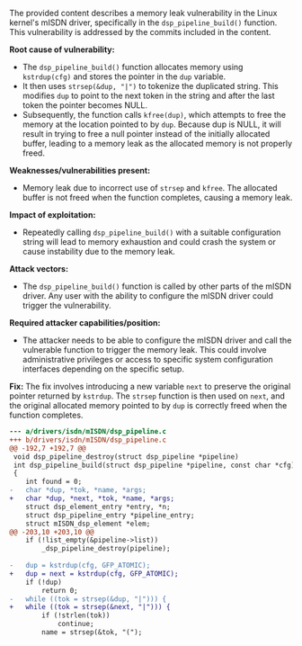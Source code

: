 The provided content describes a memory leak vulnerability in the Linux kernel's mISDN driver, specifically in the `dsp_pipeline_build()` function. This vulnerability is addressed by the commits included in the content.

**Root cause of vulnerability:**
- The `dsp_pipeline_build()` function allocates memory using `kstrdup(cfg)` and stores the pointer in the `dup` variable.
- It then uses `strsep(&dup, "|")` to tokenize the duplicated string. This modifies `dup` to point to the next token in the string and after the last token the pointer becomes NULL.
- Subsequently, the function calls `kfree(dup)`, which attempts to free the memory at the location pointed to by `dup`. Because dup is NULL, it will result in trying to free a null pointer instead of the initially allocated buffer, leading to a memory leak as the allocated memory is not properly freed.

**Weaknesses/vulnerabilities present:**
- Memory leak due to incorrect use of `strsep` and `kfree`. The allocated buffer is not freed when the function completes, causing a memory leak.

**Impact of exploitation:**
- Repeatedly calling `dsp_pipeline_build()` with a suitable configuration string will lead to memory exhaustion and could crash the system or cause instability due to the memory leak.

**Attack vectors:**
- The `dsp_pipeline_build()` function is called by other parts of the mISDN driver. Any user with the ability to configure the mISDN driver could trigger the vulnerability.

**Required attacker capabilities/position:**
- The attacker needs to be able to configure the mISDN driver and call the vulnerable function to trigger the memory leak. This could involve administrative privileges or access to specific system configuration interfaces depending on the specific setup.

**Fix:**
The fix involves introducing a new variable `next` to preserve the original pointer returned by `kstrdup`. The `strsep` function is then used on `next`, and the original allocated memory pointed to by `dup` is correctly freed when the function completes.
```diff
--- a/drivers/isdn/mISDN/dsp_pipeline.c
+++ b/drivers/isdn/mISDN/dsp_pipeline.c
@@ -192,7 +192,7 @@
 void dsp_pipeline_destroy(struct dsp_pipeline *pipeline)
 int dsp_pipeline_build(struct dsp_pipeline *pipeline, const char *cfg)
 {
 	int found = 0;
-	char *dup, *tok, *name, *args;
+	char *dup, *next, *tok, *name, *args;
 	struct dsp_element_entry *entry, *n;
 	struct dsp_pipeline_entry *pipeline_entry;
 	struct mISDN_dsp_element *elem;
@@ -203,10 +203,10 @@
 	if (!list_empty(&pipeline->list))
 		_dsp_pipeline_destroy(pipeline);
 
-	dup = kstrdup(cfg, GFP_ATOMIC);
+	dup = next = kstrdup(cfg, GFP_ATOMIC);
 	if (!dup)
 		return 0;
-	while ((tok = strsep(&dup, "|"))) {
+	while ((tok = strsep(&next, "|"))) {
 		if (!strlen(tok))
 			continue;
 		name = strsep(&tok, "(");
```